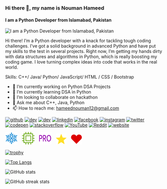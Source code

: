 ### Hi there 👋, my name is Nouman Hameed
#### I am a Python Developer from Islamabad, Pakistan
![I am a Python Developer from Islamabad, Pakistan](https://scontent.fmux3-1.fna.fbcdn.net/v/t39.30808-6/342737444_272562825184907_1650157518782234674_n.jpg?stp=dst-jpg_p720x720&_nc_cat=111&ccb=1-7&_nc_sid=cc71e4&_nc_eui2=AeHG5sjfksRvitKLTrzrP6lG2cqdQqzPKMLZyp1CrM8owu4m3IhwjETFWHhdLcyRQ8O9G8AbybeE-GMFhmQwulbV&_nc_ohc=Qgchszo2BWcQ7kNvgHi14K_&_nc_ht=scontent.fmux3-1.fna&oh=00_AYC9mqga1gyj7o7y39l8r6_0RGuNam34_zLLnMwrwo7Cpg&oe=66B419A3)

Hi there! I’m a Python developer with a knack for tackling tough coding challenges. I’ve got a solid background in advanced Python and have put my skills to the test in several projects. Right now, I’m getting my hands dirty with data structures and algorithms in Python, which is really boosting my coding game. I love turning complex ideas into code that works in the real world.

Skills: C++/ Java/ Python/ JavaScript/ HTML / CSS / Bootstrap

- 🔭 I’m currently working on Python DSA Projects 
- 🌱 I’m currently learning DSA in Python 
- 👯 I’m looking to collaborate on hackathon 
- 💬 Ask me about C++, Java, Python 
- 📫 How to reach me: hameednouman12@gmail.com 


[<img src='https://cdn.jsdelivr.net/npm/simple-icons@3.0.1/icons/github.svg' alt='github' height='40'>](https://github.com/nouman6093)  [<img src='https://cdn.jsdelivr.net/npm/simple-icons@3.0.1/icons/dev-dot-to.svg' alt='dev' height='40'>](https://dev.to/https://dev.to/noumanhameed)  [<img src='https://cdn.jsdelivr.net/npm/simple-icons@3.0.1/icons/hashnode.svg' alt='dev' height='40'>](https://medium.com/@noumanhoonmein)  [<img src='https://cdn.jsdelivr.net/npm/simple-icons@3.0.1/icons/linkedin.svg' alt='linkedin' height='40'>](https://www.linkedin.com/in/https://www.linkedin.com/in/nouman6093//)  [<img src='https://cdn.jsdelivr.net/npm/simple-icons@3.0.1/icons/facebook.svg' alt='facebook' height='40'>](https://www.facebook.com/nouman6093)  [<img src='https://cdn.jsdelivr.net/npm/simple-icons@3.0.1/icons/instagram.svg' alt='instagram' height='40'>](https://www.instagram.com/noumanhoonmain/)  [<img src='https://cdn.jsdelivr.net/npm/simple-icons@3.0.1/icons/twitter.svg' alt='twitter' height='40'>](https://twitter.com/noumanhoonmein)  [<img src='https://cdn.jsdelivr.net/npm/simple-icons@3.0.1/icons/codepen.svg' alt='codepen' height='40'>](https://codepen.io/noumanhameed)  [<img src='https://cdn.jsdelivr.net/npm/simple-icons@3.0.1/icons/stackoverflow.svg' alt='stackoverflow' height='40'>](https://stackoverflow.com/users/13995095)  [<img src='https://cdn.jsdelivr.net/npm/simple-icons@3.0.1/icons/youtube.svg' alt='YouTube' height='40'>](https://www.youtube.com/channel/nouman6093)  [<img src='https://cdn.jsdelivr.net/npm/simple-icons@3.0.1/icons/reddit.svg' alt='Reddit' height='40'>](https://www.reddit.com/user/nouman6093)  [<img src='https://cdn.jsdelivr.net/npm/simple-icons@3.0.1/icons/icloud.svg' alt='website' height='40'>](https://linktr.ee/noumanhameed)  

<a href='https://archiveprogram.github.com/'><img src='https://raw.githubusercontent.com/acervenky/animated-github-badges/master/assets/acbadge.gif' width='40' height='40'></a> <a href='https://docs.github.com/en/developers'><img src='https://raw.githubusercontent.com/acervenky/animated-github-badges/master/assets/devbadge.gif' width='40' height='40'></a> <a href='https://github.com/pricing'><img src='https://raw.githubusercontent.com/acervenky/animated-github-badges/master/assets/pro.gif' width='40' height='40'></a> <a href='https://stars.github.com/'><img src='https://raw.githubusercontent.com/acervenky/animated-github-badges/master/assets/starbadge.gif' width='35' height='35'></a> <a href='https://docs.github.com/en/github/supporting-the-open-source-community-with-github-sponsors'><img src='https://raw.githubusercontent.com/acervenky/animated-github-badges/master/assets/sponsorbadge.gif' width='35' height='35'></a> 

[![trophy](https://github-profile-trophy.vercel.app/?username=nouman6093)](https://github.com/ryo-ma/github-profile-trophy)

[![Top Langs](https://github-readme-stats.vercel.app/api/top-langs/?username=nouman6093)](https://github.com/anuraghazra/github-readme-stats)

![GitHub stats](https://github-readme-stats.vercel.app/api?username=nouman6093&show_icons=true)  

![GitHub streak stats](https://streak-stats.demolab.com/?user=nouman6093)
